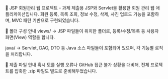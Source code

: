 📄 JSP 회원관리 웹 프로젝트 - 과제 제출용
JSP와 Servlet을 활용한 회원 관리 웹 애플리케이션입니다.
회원 등록, 목록 조회, 정보 수정, 삭제, 사진 업로드 기능을 포함하며, MVC 패턴 기반으로 구현되었습니다.

📁 폴더 구성 안내
views/
→ JSP 파일들이 위치한 폴더로, 등록/수정/목록 등 사용자 화면(View) 역할을 합니다.

java/
→ Servlet, DAO, DTO 등 Java 소스 파일들이 포함되어 있으며, 각 기능별 로직을 처리합니다.

💾 제출 파일 안내
혹시 모를 실행 오류나 GitHub 접근 불가 상황을 대비해,
전체 프로젝트를 압축한 .zip 파일도 별도로 준비해두었습니다.
